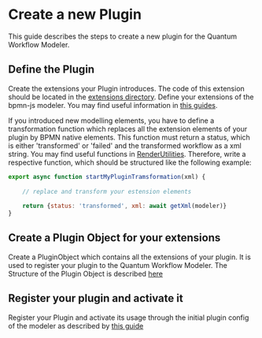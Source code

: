 # Create a new Plugin
This guide describes the steps to create a new plugin for the Quantum Workflow Modeler.

## Define the Plugin
Create the extensions your Plugin introduces. The code of this extension should be located in the [extensions directory](../../../../components/bpmn-q/modeler-component/extensions).
Define your extensions of the bpmn-js modeler. You may find useful information in [this guides](../../../extend-bpmn-js).

If you introduced new modelling elements, you have to define a transformation function which replaces all the extension
elements of your plugin by BPMN native elements. This function must return a status, which is either 'transformed' or 'failed' and the transformed 
workflow as a xml string. You may find useful functions in [RenderUtilities](../../../../components/bpmn-q/modeler-component/editor/util/RenderUtilities.js).
Therefore, write a respective function, which should be structured like the following example:
````javascript
export async function startMyPluginTramsformation(xml) {
    
    // replace and transform your estension elements
    
    return {status: 'transformed', xml: await getXml(modeler)}
}
````

## Create a Plugin Object for your extensions
Create a PluginObject which contains all the extensions of your plugin. It is used to register your plugin to the Quantum
Workflow Modeler. The Structure of the Plugin Object is described [here](plugin-integration.md)

## Register your plugin and activate it
Register your Plugin and activate its usage through the initial plugin config of the modeler as described by [this guide](plugin-integration.md)
